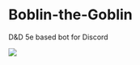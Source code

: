 # Boblin-the-Goblin
D&amp;D 5e based bot for Discord

![](https://api.ghprofile.me/view?username=emerald73-Boblin_the_Goblin&style=for-the-badge&color=green&label=Views)
